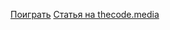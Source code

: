 [Поиграть](https://saltilo.github.io/saltilo/BlackJack/index.html)
[Статья на thecode.media](https://thecode.media/igraem-v-dvadtsat-odno-na-kompyutere/)
